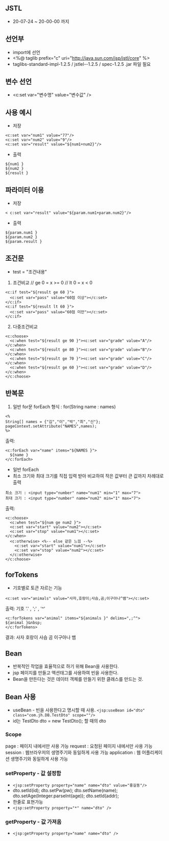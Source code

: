 ## JSTL
- 20-07-24 ~ 20-00-00 까지
## 선언부 
- import에 선언
- <%@ taglib prefix="c" uri="http://java.sun.com/jsp/jstl/core" %><br/>
- taglibs-standard-impl-1.2.5 / jstlel--1.2.5 / spec-1.2.5 .jar 파일 필요
                 

## 변수 선언
- <c:set var="변수명" value="변수값" />

## 사용 예시
- 저장
~~~ 
<c:set var="num1" value="77"/>
<c:set var="num2" value="9"/>
<c:set var="result" value="${num1+num2}"/>
~~~
- 출력
~~~
${num1 }
${num2 }
${result }
~~~
## 파라미터 이용
- 저장
~~~
< c:set var="result" value="${param.num1+param.num2}"/>
~~~
- 출력
~~~
${param.num1 }
${param.num2 }
${param.result }
~~~
## 조건문
- test = "조건내용"

1. 조건비교 // ge 0 = x >= 0 // lt 0 = x < 0 
~~~
<c:if test="${result ge 60 }">
  <c:set var="pass" value="60점 이상"></c:set>
</c:if>
<c:if test="${result lt 60 }">
  <c:set var="pass" value="60점 미만"></c:set>
</c:if>
~~~
2. 다중조건비교
~~~
<c:choose>
  <c:when test="${result ge 90 }"><c:set var="grade" value="A"/></c:when>
  <c:when test="${result ge 80 }"><c:set var="grade" value="B"/></c:when>
  <c:when test="${result ge 70 }"><c:set var="grade" value="C"/></c:when>
  <c:when test="${result ge 60 }"><c:set var="grade" value="D"/></c:when>
</c:choose>
~~~
## 반복문
1. 일반 for문 forEach
형식 : for(String name : names)
~~~
<% 
String[] names = {"김","이","박","최","신"};
pageContext.setAttribute("NAMES",names);
%>
~~~
출력:
~~~
<c:forEach var="name" items="${NAMES }">
  ${name }
</c:forEach>
~~~

- 일반 forEach
- 최소 크기와 최대 크기를 직접 입력 받아 비교하여 작은 값부터 큰 값까지 차례대로 출력
~~~
최소 크기 : <input type="number" name="num1" min="1" max="7">
최대 크기 : <input type="number" name="num2" min="1" max="7">
~~~
출력:
~~~
<c:choose>
  <c:when test="${num ge num2 }">
  <c:set var="start" value="num2"></c:set>
  <c:set var="stop" value="num1"></c:set>
</c:when>
  <c:otherwise> <%-- else 같은 느낌 --%>
    <c:set var="start" value="num1"></c:set>
    <c:set var="stop" value="num2"></c:set>
  </c:otherwise>
</c:choose>
~~~
## forTokens
- 기호별로 토큰 자르는 기능
~~~
<c:set var="animals" value="사자,호랑이;사슴,곰;이구아나^뱀"></c:set>
~~~
출력: 기호 '.' , ';' , '^'
~~~
<c:forTokens var="animal" items="${animals }" delims=",;^">
${animal }&nbsp;
</c:forTokens>
~~~
결과: 사자 호랑이 사슴 곰 이구아나 뱀

## Bean
- 반복적인 작업을 효율적으로 하기 위해 Bean을 사용한다.
- jsp 페이지를 만들고 액션태그를 사용하여 빈을 사용한다.
- Bean을 만든다는 것은 데이터 객체를 만들기 위한 클래스를 만드는 것.

## Bean 사용
- useBean - 빈을 사용한다고 명시할 때 사용.
`<jsp:useBean id="dto" class="com.jh.DB.TestDto" scope=""/>`
- id는 TestDto dto = new TestDto(); 할 때의 dto

### Scope
  page : 페이지 내에서만 사용 가능
  request : 요청된 페이지 내에서만 사용 가능
  session : 웹브라우저의 생명주기와 동일하게 사용 가능
  application : 웹 어플리케이션 생명주기와 동일하게 사용 가능

### setProperty - 값 설정함
 - `<jsp:setProperty property="name" name="dto" value="홍길동"/>`
- dto.setId(id); dto.setPw(pw); dto.setName(name); dto.setAge(Integer.parseInt(age)); dto.setId(addr);
- 한줄로 표현가능
 - `<jsp:setProperty property="*" name="dto" />`
### getProperty - 값 가져옴
  - `<jsp:getProperty property="name" name="dto" />`
